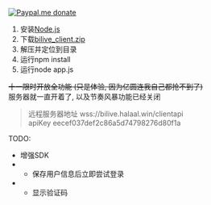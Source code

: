 [![Paypal.me donate](https://img.shields.io/badge/Paypal.me-donate-yellow.svg)](https://www.paypal.me/lzppzr)

1. 安装[Node.js](https://nodejs.org/)
2. 下载[bilive_client.zip](https://github.com/lzghzr/bilive_client/releases/)
3. 解压并定位到目录
4. 运行npm install
5. 运行node app.js


~~十一限时开放全功能 (只是体验, 因为亿圆连我自己都抢不到了)~~\
服务器就一直开着了, 以及节奏风暴功能已经关闭
>远程服务器地址 wss://bilive.halaal.win/clientapi\
>apiKey eecef037def2c86a5d74798276d80f1a


TODO:
* 增强SDK
* * 保存用户信息后立即尝试登录
* * 显示验证码